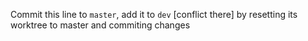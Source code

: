 
Commit this line to `master`, add it to `dev` [conflict there] by resetting its worktree to master and commiting changes
